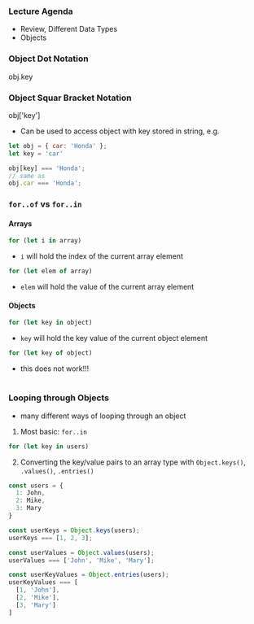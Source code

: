 ### Lecture Agenda
- Review, Different Data Types
- Objects

### Object Dot Notation
obj.key

### Object Squar Bracket Notation
obj['key']
- Can be used to access object with key stored in string, e.g.
```javascript
let obj = { car: 'Honda' };
let key = 'car'

obj[key] === 'Honda';
// same as
obj.car === 'Honda';
```

### `for..of` vs `for..in`
#### Arrays

```javascript
for (let i in array)
```
- `i` will hold the index of the current array element

```javascript
for (let elem of array)
```
- `elem` will hold the value of the current array element 


#### Objects
```javascript
for (let key in object)
```
- `key` will hold the key value of the current object element
```javascript
for (let key of object)
```
- this does not work!!!
#
### Looping through Objects
- many different ways of looping through an object
1) Most basic: `for..in`
```javascript
for (let key in users)
```
2) Converting the key/value pairs to an array type with `Object.keys()`, `.values()`, `.entries()`
```javascript
const users = {
  1: John,
  2: Mike,
  3: Mary
}

const userKeys = Object.keys(users);
userKeys === [1, 2, 3];

const userValues = Object.values(users);
userValues === ['John', 'Mike', 'Mary'];

const userKeyValues = Object.entries(users);
userKeyValues === [
  [1, 'John'],
  [2, 'Mike'],
  [3, 'Mary']
]
```